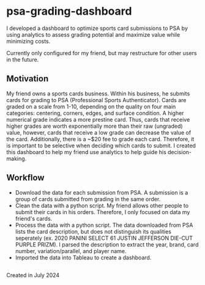 # psa-grading-dashboard

I developed a dashboard to optimize sports card submissions to PSA by using analytics to assess grading potential and maximize value while minimizing costs.

Currently only configured for my friend, but may restructure for other users in the future.

## Motivation

My friend owns a sports cards business. Within his business, he submits cards for grading to PSA (Professional Sports Authenticator). Cards are graded on a scale from 1-10, depending on the quality on four main categories: centering, corners, edges, and surface condition. A higher numerical grade indicates a more prestine card. Thus, cards that receive higher grades are worth exponentially more than their raw (ungraded) value, however, cards that receive a low grade can decrease the value of the card. Additionally, there is a ~$20 fee to grade each card. Therefore, it is important to be selective when deciding which cards to submit. I created this dashboard to help my friend use analytics to help guide his decision-making.

## Workflow

- Download the data for each submission from PSA. A submission is a group of cards submitted from grading in the same order.
- Clean the data with a python script. My friend allows other people to submit their cards in his orders. Therefore, I only focused on data my friend's cards.
- Process the data with a python script. The data downloaded from PSA lists the card description, but does not distinguish its qualities seperately (ex. 2020 PANINI SELECT 61 JUSTIN JEFFERSON DIE-CUT PURPLE PRIZM). I parsed the description to extract the year, brand, card number, variation/parallel, and player name.
- Imported the data into Tableau to create a dashboard.

## 

Created in July 2024
